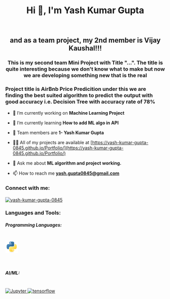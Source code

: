 <h1 align="center">Hi 👋, I'm Yash Kumar Gupta</h1><br><h2 align = "center"> and as a team project, my 2nd member is Vijay Kaushal!!!</h2>
<h3 align="center">This is my second team Mini Project with Title "...". The title is quite interesting because we don't know what to make but now we are developing something new that is the real</h3>
<h3> Project title is <b>AirBnb Price Predicition</b> under this we are finding the best suited algorithm to predict the output with good accuracy i.e.<b> Decision Tree</b> with accuracy rate of <b>78%</b></h3>

- 🔭 I’m currently working on **Machine Learning Project**

- 🌱 I’m currently learning **How to add ML algo in API**

- 👯 Team members are **1- Yash Kumar Gupta**

- 👨‍💻 All of my projects are available at [https://yash-kumar-gupta-0845.github.io/Portfolio/](https://yash-kumar-gupta-0845.github.io/Portfolio/)

- 💬 Ask me about **ML algorithm and project working.**

- 📫 How to reach me **yash.gupta0845@gmail.com**

<h3 align="left">Connect with me:</h3>
<p align="left">
<a href="https://linkedin.com/in/yash-kumar-gupta-0845" target="blank"><img align="center" src="https://raw.githubusercontent.com/rahuldkjain/github-profile-readme-generator/master/src/images/icons/Social/linked-in-alt.svg" alt="yash-kumar-gupta-0845" height="30" width="40" /></a>
</p>

<h3 align="left">Languages and Tools:</h3>
<p align="left"><h5 align="left">Programming Languages:</h5><br> <a href="https://www.python.org" target="_blank" rel="noreferrer"> <img src="https://raw.githubusercontent.com/devicons/devicon/master/icons/python/python-original.svg" alt="python" width="40" height="40"/> </a> 
 
<br><h5 align="left">AI/ML:</h5><br><a href="https://jupyter.org/" target="_blank" rel="noreferrer"> <img src="https://www.vectorlogo.zone/logos/jupyter/jupyter-icon.svg" alt="Jupyter" width="40" height="40"/> </a> 
<a href="https://www.tensorflow.org" target="_blank" rel="noreferrer"> <img src="https://www.vectorlogo.zone/logos/tensorflow/tensorflow-icon.svg" alt="tensorflow" width="40" height="40"/> </a> 
